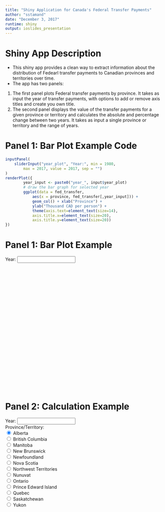 ```yaml
---
title: "Shiny Application for Canada's Federal Transfer Payments"
author: "sstamand"
date: "December 3, 2017"
runtime: shiny
output: ioslides_presentation
---
```




Shiny App Description
========================================================
- This shiny app provides a clean way to extract information about the distribution of Fedearl transfer payments to Canadian provinces and territories over time.
- The app has two panels:
1. The first panel plots Federal transfer payments by province. It takes as input the year of transfer payments, with options to add or remove axis titles and create you own title.
2. The second panel displays the value of the transfer payments for a given province or territory and calculates the absolute and percentage change between two years. It takes as input a single province or territory and the range of years.

Panel 1: Bar Plot Example Code
========================================================

```r
inputPanel(
    sliderInput("year_plot", "Year:", min = 1980,
        max = 2017, value = 2017, sep = "")
)
renderPlot({
        year_input <- paste0("year_", input$year_plot)
        # draw the bar graph for selected year
        ggplot(data = fed_transfer, 
            aes(x = province, fed_transfer[,year_input])) +
            geom_col() + xlab("Province") + 
            ylab("Thousand CAD per person") +
            theme(axis.text=element_text(size=14), 
            axis.title.x=element_text(size=20), 
            axis.title.y=element_text(size=20))
})
```

Panel 1: Bar Plot Example
========================================================
<!--html_preserve--><div class="shiny-input-panel">
<div class="shiny-flow-layout">
<div>
<div class="form-group shiny-input-container">
<label class="control-label" for="year_plot">Year:</label>
<input class="js-range-slider" id="year_plot" data-min="1980" data-max="2017" data-from="2017" data-step="1" data-grid="true" data-grid-num="9.25" data-grid-snap="false" data-prettify-separator="" data-prettify-enabled="false" data-keyboard="true" data-keyboard-step="2.7027027027027" data-data-type="number"/>
</div>
</div>
</div>
</div><!--/html_preserve--><!--html_preserve--><div id="out2e9ba15979ec9153" class="shiny-plot-output" style="width: 100% ; height: 400px"></div><!--/html_preserve-->

Panel 2: Calculation Example
========================================================
<!--html_preserve--><div class="shiny-input-panel">
<div class="shiny-flow-layout">
<div>
<div class="form-group shiny-input-container">
<label class="control-label" for="year_calc">Year:</label>
<input class="js-range-slider" id="year_calc" data-type="double" data-min="1980" data-max="2017" data-from="1980" data-to="2017" data-step="1" data-grid="true" data-grid-num="9.25" data-grid-snap="false" data-prettify-separator="" data-prettify-enabled="false" data-keyboard="true" data-keyboard-step="2.7027027027027" data-drag-interval="true" data-data-type="number"/>
</div>
</div>
<div>
<div id="prov" class="form-group shiny-input-radiogroup shiny-input-container">
<label class="control-label" for="prov">Province/Territory:</label>
<div class="shiny-options-group">
<div class="radio">
<label>
<input type="radio" name="prov" value="Alberta" checked="checked"/>
<span>Alberta</span>
</label>
</div>
<div class="radio">
<label>
<input type="radio" name="prov" value="British Columbia"/>
<span>British Columbia</span>
</label>
</div>
<div class="radio">
<label>
<input type="radio" name="prov" value="Manitoba"/>
<span>Manitoba</span>
</label>
</div>
<div class="radio">
<label>
<input type="radio" name="prov" value="New Brunswick"/>
<span>New Brunswick</span>
</label>
</div>
<div class="radio">
<label>
<input type="radio" name="prov" value="Newfoundland"/>
<span>Newfoundland</span>
</label>
</div>
<div class="radio">
<label>
<input type="radio" name="prov" value="Nova Scotia"/>
<span>Nova Scotia</span>
</label>
</div>
<div class="radio">
<label>
<input type="radio" name="prov" value="Northwest Territories"/>
<span>Northwest Territories</span>
</label>
</div>
<div class="radio">
<label>
<input type="radio" name="prov" value="Nunuvat"/>
<span>Nunuvat</span>
</label>
</div>
<div class="radio">
<label>
<input type="radio" name="prov" value="Ontario"/>
<span>Ontario</span>
</label>
</div>
<div class="radio">
<label>
<input type="radio" name="prov" value="Prince Edward Island"/>
<span>Prince Edward Island</span>
</label>
</div>
<div class="radio">
<label>
<input type="radio" name="prov" value="Quebec"/>
<span>Quebec</span>
</label>
</div>
<div class="radio">
<label>
<input type="radio" name="prov" value="Saskatchewan"/>
<span>Saskatchewan</span>
</label>
</div>
<div class="radio">
<label>
<input type="radio" name="prov" value="Yukon"/>
<span>Yukon</span>
</label>
</div>
</div>
</div>
</div>
</div>
</div><!--/html_preserve--><!--html_preserve--><div id="out1ad33816db3eb3bd" class="shiny-text-output"></div><!--/html_preserve-->
